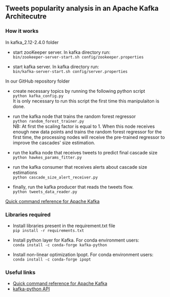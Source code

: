 ## Tweets popularity analysis in an Apache Kafka Architecutre

### How it works


In kafka_2.12-2.4.0 folder

* start zooKeeper server. In kafka directory run:<br>
```bin/zookeeper-server-start.sh config/zookeeper.properties```

* start kafka server. In kafka directory run:<br>
```bin/kafka-server-start.sh config/server.properties```

In our GitHub repository folder

* create necessary topics by running the following python script<br>
```python kafka_config.py```<br>
It is only necessary to run this script the first time this manipulaiton is done.<br>

* run the kafka node that trains the random forest regressor<br>
```python random_forest_trainer.py```<br>
NB: At first the scaling factor is equal to 1. When this node receives enough new data points and trains the random forest regressor for the first time,
the processing nodes will receive the pre-trained regressor to improve the cascades' size estimation. 

* run the kafka node that receives tweets to predict final cascade size<br>
```python hawkes_params_fitter.py```

* run the kafka consumer that receives alerts about cascade size estimations<br>
```python cascade_size_alert_receiver.py```

* finally, run the kafka producer that reads the tweets flow.<br>
```python tweets_data_reader.py```

[Quick command reference for Apache Kafka](https://gist.github.com/ursuad/e5b8542024a15e4db601f34906b30bb5)




### Libraries required


* Install libraries present in the requirement.txt file<br> 
```pip install -r requirements.txt```

* Install python layer for Kafka. For conda environment users:<br>
```conda install -c conda-forge kafka-python```<br>

* Install non-linear optimization Ipopt. For conda environment users:<br>
```conda install -c conda-forge ipopt```<br>



### Useful links


* [Quick command reference for Apache Kafka](https://gist.github.com/ursuad/e5b8542024a15e4db601f34906b30bb5)<br>
* [kafka-python API](https://kafka-python.readthedocs.io/en/master/apidoc/modules.html)
